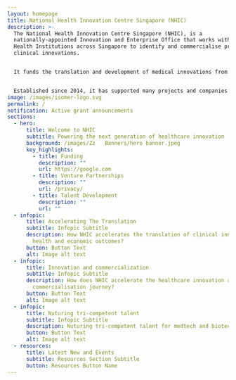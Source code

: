 ```yaml
---
layout: homepage
title: National Health Innovation Centre Singapore (NHIC)
description: >-
  The National Health Innovation Centre Singapore (NHIC), is a
  nationally-appointed Innovation and Enterprise Office that works with Public
  Health Institutions across Singapore to identify and commercialise promising
  clinical innovations.


  It funds the translation and development of medical innovations from Singapore’s clinical sector, and provide strategic guidance and connection to industry partners, accelerating the pathway to impact in healthcare. NHIC programmes catalyse the translation of clinical innovations towards commercially viable products that benefit patients and healthcare.


  Established since 2014, it has supported many projects and companies in the development and implementation of innovative medical technologies and services, improving the standard of healthcare in Singapore and beyond.
image: /images/isomer-logo.svg
permalink: /
notification: Active grant announcements
sections:
  - hero:
      title: Welcome to NHIC
      subtitle: Powering the next generation of healthcare innovation
      background: /images/Zz   Banners/hero banner.jpeg
      key_highlights:
        - title: Funding
          description: ""
          url: https://google.com
        - title: Venture Partnerships
          description: ""
          url: /privacy/
        - title: Talent Development
          description: ""
          url: ""
  - infopic:
      title: Accelerating The Translation
      subtitle: Infopic Subtitle
      description: How NHIC accelerates the translation of clinical innovations into
        health and economic outcomes?
      button: Button Text
      alt: Image alt text
  - infopic:
      title: Innovation and commercialization
      subtitle: Infopic Subtitle
      description: How does NHIC accelerate the healthcare innovation and
        commercialisation journey?
      button: Button Text
      alt: Image alt text
  - infopic:
      title: Nuturing tri-competent talent
      subtitle: Infopic Subtitle
      description: Nuturing tri-competent talent for medtech and biotech enterprises
      button: Button Text
      alt: Image alt text
  - resources:
      title: Latest New and Events
      subtitle: Resources Section Subtitle
      button: Resources Button Name
---
```

